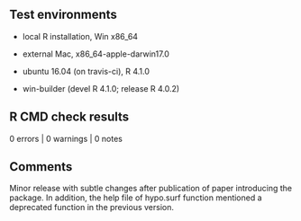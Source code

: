 ## Test environments
* local R installation, Win x86_64

* external Mac, x86_64-apple-darwin17.0 

* ubuntu 16.04 (on travis-ci), R 4.1.0

* win-builder (devel R 4.1.0; release R 4.0.2)

## R CMD check results

0 errors | 0 warnings | 0 notes

## Comments
Minor release with subtle changes after publication of paper introducing the package. In addition, the help file of hypo.surf function mentioned a deprecated function in the previous version. 




